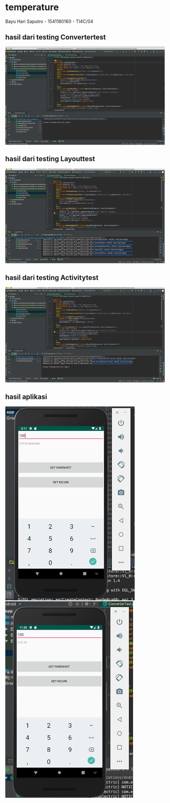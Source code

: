 # temperature
Bayu Hari Saputro - 1541180160 - TI4C/04

## hasil dari testing Convertertest
![](screenshot/convertertest.png)


## hasil dari testing Layouttest
![](screenshot/layouttest.png)


## hasil dari testing Activitytest
![](screenshot/activitytest.png)


## hasil aplikasi
![](screenshot/hasilfarenheit2.png)
![](screenshot/hasilkelvin.png)
